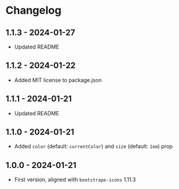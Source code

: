 # Changelog

## 1.1.3 - 2024-01-27

- Updated README

## 1.1.2 - 2024-01-22

- Added MIT license to package.json

## 1.1.1 - 2024-01-21

- Updated README

## 1.1.0 - 2024-01-21

- Added `color` (default: `currentColor`) and `size` (default: `1em`) prop

## 1.0.0 - 2024-01-21

- First version, aligned with `bootstrape-icons` 1.11.3
